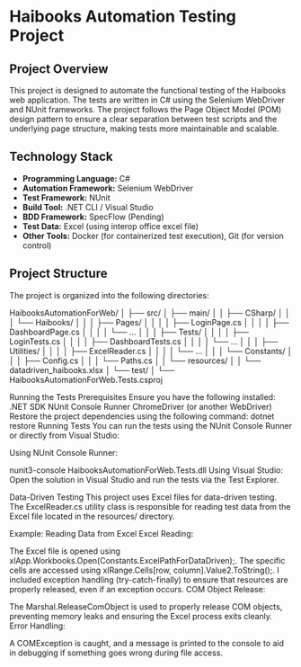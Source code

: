 # Haibooks Automation Testing Project

## Project Overview

This project is designed to automate the functional testing of the Haibooks web application. The tests are written in C# using the Selenium WebDriver and NUnit frameworks. The project follows the Page Object Model (POM) design pattern to ensure a clear separation between test scripts and the underlying page structure, making tests more maintainable and scalable.

## Technology Stack

- **Programming Language:** C#
- **Automation Framework:** Selenium WebDriver
- **Test Framework:** NUnit
- **Build Tool:** .NET CLI / Visual Studio
- **BDD Framework:** SpecFlow (Pending)
- **Test Data:** Excel (using interop office excel file)
- **Other Tools:** Docker (for containerized test execution), Git (for version control)

## Project Structure

The project is organized into the following directories:

HaibooksAutomationForWeb/
│
├── src/
│ ├── main/
│ │ ├── CSharp/
│ │ │ └── Haibooks/
│ │ │ ├── Pages/
│ │ │ │ ├── LoginPage.cs
│ │ │ │ ├── DashboardPage.cs
│ │ │ │ └── ...
│ │ │ ├── Tests/
│ │ │ │ ├── LoginTests.cs
│ │ │ │ ├── DashboardTests.cs
│ │ │ │ └── ...
│ │ │ ├── Utilities/
│ │ │ │ ├── ExcelReader.cs
│ │ │ │ └── ...
│ │ │ └── Constants/
│ │ │ ├── Config.cs
│ │ │ └── Paths.cs
│ │ └── resources/
│ │ └── datadriven_haibooks.xlsx
│ └── test/
│ └── HaibooksAutomationForWeb.Tests.csproj


Running the Tests
Prerequisites
Ensure you have the following installed:
.NET SDK
NUnit Console Runner
ChromeDriver (or another WebDriver)
Restore the project dependencies using the following command:
dotnet restore
Running Tests
You can run the tests using the NUnit Console Runner or directly from Visual Studio:

Using NUnit Console Runner:

nunit3-console HaibooksAutomationForWeb.Tests.dll
Using Visual Studio:
Open the solution in Visual Studio and run the tests via the Test Explorer.

Data-Driven Testing
This project uses Excel files for data-driven testing. The ExcelReader.cs utility class is responsible for reading test data from the Excel file located in the resources/ directory.

Example: Reading Data from Excel
Excel Reading:

The Excel file is opened using xlApp.Workbooks.Open(Constants.ExcelPathForDataDriven);.
The specific cells are accessed using xlRange.Cells[row, column].Value2.ToString();.
I included exception handling (try-catch-finally) to ensure that resources are properly released, even if an exception occurs.
COM Object Release:

The Marshal.ReleaseComObject is used to properly release COM objects, preventing memory leaks and ensuring the Excel process exits cleanly.
Error Handling:

A COMException is caught, and a message is printed to the console to aid in debugging if something goes wrong during file access.
